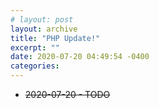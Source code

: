 ```yaml
---
# layout: post
layout: archive
title: "PHP Update!"
excerpt: ""
date: 2020-07-20 04:49:54 -0400
categories: 
---
```


- ~~2020-07-20 - TODO~~
